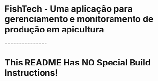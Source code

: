# FishTech - Uma aplicação para gerenciamento e monitoramento de produção em apicultura
===============

This README Has NO Special Build Instructions!
===
